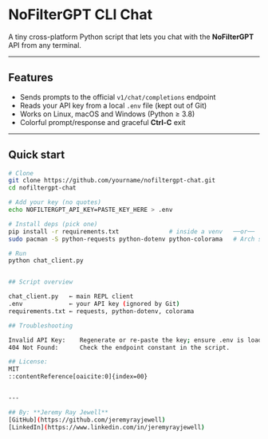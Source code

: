 # NoFilterGPT CLI Chat

A tiny cross-platform Python script that lets you chat with the **NoFilterGPT** API from any terminal.

---

## Features

* Sends prompts to the official `v1/chat/completions` endpoint  
* Reads your API key from a local `.env` file (kept out of Git)  
* Works on Linux, macOS and Windows (Python ≥ 3.8)  
* Colorful prompt/response and graceful **Ctrl-C** exit  

---

## Quick start

```bash
# Clone
git clone https://github.com/yourname/nofiltergpt-chat.git
cd nofiltergpt-chat

# Add your key (no quotes)
echo NOFILTERGPT_API_KEY=PASTE_KEY_HERE > .env

# Install deps (pick one)
pip install -r requirements.txt              # inside a venv   ──or──
sudo pacman -S python-requests python-dotenv python-colorama   # Arch system-wide

# Run
python chat_client.py


## Script overview

chat_client.py   ← main REPL client  
.env             ← your API key (ignored by Git)  
requirements.txt ← requests, python-dotenv, colorama

## Troubleshooting

Invalid API Key:	Regenerate or re-paste the key; ensure .env is loaded.
404 Not Found:		Check the endpoint constant in the script.

## License:
MIT
::contentReference[oaicite:0]{index=00}


---

## By: **Jeremy Ray Jewell**
[GitHub](https://github.com/jeremyrayjewell)
[LinkedIn](https://www.linkedin.com/in/jeremyrayjewell)
